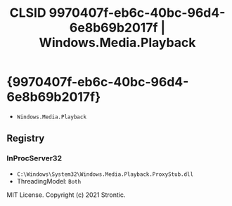 ﻿---
title: "CLSID 9970407f-eb6c-40bc-96d4-6e8b69b2017f | Windows.Media.Playback"
excerpt: What is COM-Object CLSID 9970407f-eb6c-40bc-96d4-6e8b69b2017f?
---

# {9970407f-eb6c-40bc-96d4-6e8b69b2017f}

* `Windows.Media.Playback`

## Registry


### InProcServer32

* `C:\Windows\System32\Windows.Media.Playback.ProxyStub.dll`
* ThreadingModel: `Both`

MIT License. Copyright (c) 2021 Strontic.


